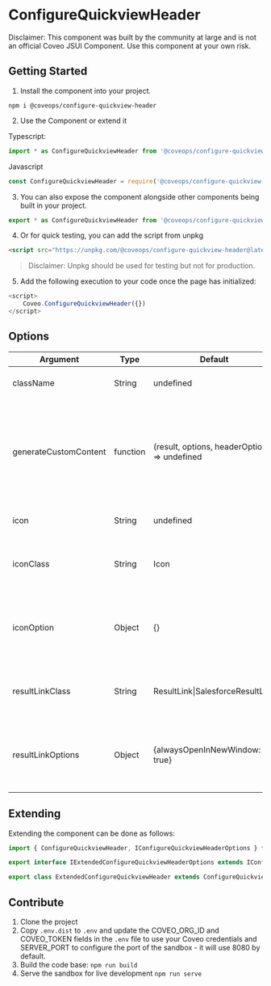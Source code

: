 # ConfigureQuickviewHeader

Disclaimer: This component was built by the community at large and is not an official Coveo JSUI Component. Use this component at your own risk.

## Getting Started

1. Install the component into your project.

```
npm i @coveops/configure-quickview-header
```

2. Use the Component or extend it

Typescript:

```javascript
import * as ConfigureQuickviewHeader from '@coveops/configure-quickview-header';
```

Javascript

```javascript
const ConfigureQuickviewHeader = require('@coveops/configure-quickview-header');
```

3. You can also expose the component alongside other components being built in your project.

```javascript
export * as ConfigureQuickviewHeader from '@coveops/configure-quickview-header'
```

4. Or for quick testing, you can add the script from unpkg

```html
<script src="https://unpkg.com/@coveops/configure-quickview-header@latest/dist/index.min.js"></script>
```

> Disclaimer: Unpkg should be used for testing but not for production.

5. Add the following execution to your code once the page has initialized:

```javascript
<script>
    Coveo.ConfigureQuickviewHeader({})        
</script>
```

## Options

| Argument              | Type     | Default                                      | Purpose                                                                                                                                       |   |
|-----------------------|----------|----------------------------------------------|-----------------------------------------------------------------------------------------------------------------------------------------------|---|
| className             | String   | undefined                                    | Inject a css class at the top level of the modal                                                                                              |   |
| generateCustomContent | function | (result, options, headerOptions => undefined | Passes all the information the QuickviewHeader receives, including the options specified here to a custom function to handle custom rendering |   |
| icon                  | String   | undefined                                    | Specify an icon css class to pass to the Icon                                                                                                 |   |
| iconClass             | String   | Icon                                         | Override the component used to handle the Icon used as the title                                                                              |   |
| iconOption            | Object   | {}                                           | A configuration object that follows the specifications of the component specified in iconClass                                                |   |
| resultLinkClass       | String   | ResultLink\|SalesforceResultLink             | Override the component used to handle the ResultLink used as the title                                                                        |   |
| resultLinkOptions     | Object   | {alwaysOpenInNewWindow: true}                | A configuration object that follows the specifications of the component specified in resultLinkClass                                          |   |

## Extending

Extending the component can be done as follows:

```javascript
import { ConfigureQuickviewHeader, IConfigureQuickviewHeaderOptions } from "@coveops/configure-quickview-header";

export interface IExtendedConfigureQuickviewHeaderOptions extends IConfigureQuickviewHeaderOptions {}

export class ExtendedConfigureQuickviewHeader extends ConfigureQuickviewHeader {}
```

## Contribute

1. Clone the project
2. Copy `.env.dist` to `.env` and update the COVEO_ORG_ID and COVEO_TOKEN fields in the `.env` file to use your Coveo credentials and SERVER_PORT to configure the port of the sandbox - it will use 8080 by default.
3. Build the code base: `npm run build`
4. Serve the sandbox for live development `npm run serve`